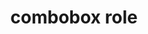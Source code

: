 ---
{
  "title": "combobox role",
  "description": "A composite widget containing a single-line textbox and another element, such as a listbox or grid, that can dynamically pop up to help the user set the value of the textbox.",
  "category": "aria",
  "keywords": [
    "combobox role"
  ],
  "last_test_date": "2020-10-01",
  "test_results_url": "https://a11ysupport.io/tech/aria/combobox_role",
  "test_url": "https://a11ysupport.io/tech/aria/combobox_role",
  "stats": {
    "jaws": {
      "chrome": {
        "86": "a"
      },
      "ie": {
        "11": "a"
      },
      "firefox": {
        "82": "a"
      }
    },
    "narrator": {
      "edge": {
        "86": "a"
      }
    },
    "nvda": {
      "chrome": {
        "86": "a"
      },
      "firefox": {
        "82": "a"
      }
    },
    "talkback": {
      "and_chr": {
        "86": "a"
      }
    },
    "vo_ios": {
      "ios_saf": {
        "14.2": "a"
      }
    },
    "vo_macos": {
      "safari": {
        "14.0": "a"
      }
    },
    "orca": {
      "firefox": {
        "82": "a"
      }
    },
    "dragon_win": {
      "chrome": {
        "87": "a"
      }
    },
    "va_and": {
      "and_chr": {
        "87": "a"
      }
    },
    "vc_macos": {
      "safari": {
        "14.0.1": "a"
      }
    },
    "vc_ios": {
      "ios_saf": {
        "14.2": "a"
      }
    },
    "wsr": {
      "chrome": {
        "87": "a"
      }
    }
  },
  "links": {
    "ARIA spec for combobox": "https://www.w3.org/TR/wai-aria-1.1/#combobox"
  }
}
---